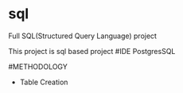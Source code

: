 # sql
Full SQL(Structured Query Language) project

This project is sql based project
#IDE
PostgresSQL

#METHODOLOGY
- Table Creation
